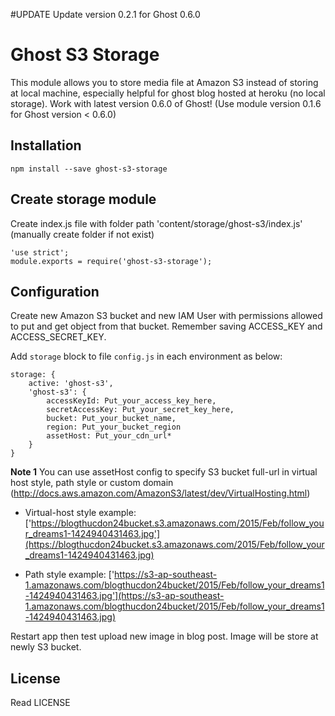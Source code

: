 #UPDATE
Update version 0.2.1 for Ghost 0.6.0

# Ghost S3 Storage

This module allows you to store media file at Amazon S3 instead of storing at local machine, especially helpful for ghost blog hosted at heroku (no local storage). Work with latest version 0.6.0 of Ghost! (Use module version 0.1.6 for Ghost version < 0.6.0)

## Installation

    npm install --save ghost-s3-storage

## Create storage module

Create index.js file with folder path 'content/storage/ghost-s3/index.js' (manually create folder if not exist)

    'use strict';
    module.exports = require('ghost-s3-storage');

## Configuration

Create new Amazon S3 bucket and new IAM User with permissions allowed to put and get object from that bucket. Remember saving ACCESS_KEY and ACCESS_SECRET_KEY.

Add `storage` block to file `config.js` in each environment as below:

    storage: {
        active: 'ghost-s3',
        'ghost-s3': {
            accessKeyId: Put_your_access_key_here,
            secretAccessKey: Put_your_secret_key_here,
            bucket: Put_your_bucket_name,
            region: Put_your_bucket_region
            assetHost: Put_your_cdn_url*
        }
    }

**Note 1**
You can use assetHost config to specify S3 bucket full-url in virtual host style, path style or custom domain (http://docs.aws.amazon.com/AmazonS3/latest/dev/VirtualHosting.html)

- Virtual-host style example: ['https://blogthucdon24bucket.s3.amazonaws.com/2015/Feb/follow_your_dreams1-1424940431463.jpg'](https://blogthucdon24bucket.s3.amazonaws.com/2015/Feb/follow_your_dreams1-1424940431463.jpg)

- Path style example: ['https://s3-ap-southeast-1.amazonaws.com/blogthucdon24bucket/2015/Feb/follow_your_dreams1-1424940431463.jpg'](https://s3-ap-southeast-1.amazonaws.com/blogthucdon24bucket/2015/Feb/follow_your_dreams1-1424940431463.jpg)

Restart app then test upload new image in blog post. Image will be store at newly S3 bucket.

## License

Read LICENSE

